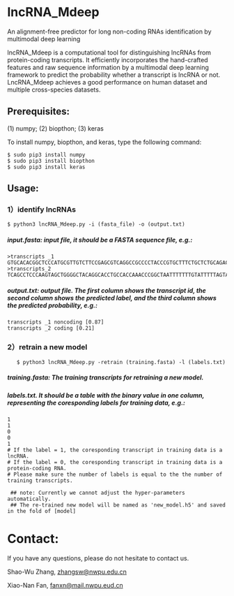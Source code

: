 # lncRNA_Mdeep
An alignment-free predictor for long non-coding RNAs identification by multimodal deep learning

lncRNA_Mdeep is a computational tool for distinguishing lncRNAs from protein-coding transcripts. It efficiently incorporates the hand-crafted features and raw sequence information by a multimodal deep learning framework to predict the probability whether a transcript is lncRNA or not. LncRNA_Mdeep achieves a good performance on human dataset and multiple cross-species datasets.

## Prerequisites: 
(1) numpy; (2) biopthon; (3) keras

To install numpy, biopthon, and keras, type the following command:

    $ sudo pip3 install numpy
    $ sudo pip3 install biopthon
    $ sudo pip3 install keras

## Usage:
### 1）identify lncRNAs

    $ python3 lncRNA_Mdeep.py -i (fasta_file) -o (output.txt)
  
   ##### input.fasta: input file, it should be a FASTA sequence file, e.g.:
    >transcripts _1
    GTGCACACGGCTCCCATGCGTTGTCTTCCGAGCGTCAGGCCGCCCCTACCCGTGCTTTCTGCTCTGCAGACCCTCTTCCTAGACCTCCGTCCTTTGTCCCATCGCTGCCTTCCCCTCAAGCTCAGGGCCAAGCTGTCCGCCAACCTCGGCTCCTCCGGGCAGCCCTCGCCCGGGGTGCGCCCCGGGGCAGGACCCCCAGCCCACGCCCAGGGCCCGCCCCTGCCCTCCAGCCCTACGCCTTGACCCGCTTTCCTGCGTCTCTCAGCCTACCTGACCTTGTCTTTACCTCTGT…
    >transcripts_2
    TCAGCCTCCCAAGTAGCTGGGGCTACAGGCACCTGCCACCAAACCCGGCTAATTTTTTTGTATTTTTAGTAGAGACGGGGTTTCACCGTGTTAGCCAGGATCGTCTTGATCTCCTGACCTTGTGATCCACCCGCCTCGGCCTCCCAAATTGCTGGGATTACAGATGTGAGCCACCGCACCTGGTCCAAGAACCCAAGTTTTAGATCTAGAGTGATGTCAGCATGACATTGATTTCCTGAGGCCCAGGGGCGAAGGAGCTGAGGACAGCAGAGGGGTG…
   ##### output.txt: output file. The first column shows the transcript id, the second column shows the predicted label, and the third column shows the predicted probability, e.g.:
    transcripts _1 noncoding [0.87]
    transcripts _2 coding [0.21]

### 2）retrain a new model

       $ python3 lncRNA_Mdeep.py -retrain (training.fasta) -l (labels.txt)
         
   ##### training.fasta: The training transcripts for retraining a new model. 
   ##### labels.txt. It should be a table with the binary value in one column, representing the coresponding labels for training data, e.g.:
    1
    1
    0
    0
    1
    # If the label = 1, the coresponding transcript in training data is a lncRNA. 
    # If the label = 0, the coresponding transcript in training data is a protein-coding RNA. 
    # Please make sure the number of labels is equal to the the number of training transcripts.
       
     ## note: Currently we cannot adjust the hyper-parameters automatically. 
     ## The re-trained new model will be named as 'new_model.h5' and saved in the fold of [model]

# Contact:
If you have any questions, please do not hesitate to contact us.

Shao-Wu Zhang, zhangsw@nwpu.edu.cn

Xiao-Nan Fan, fanxn@mail.nwpu.eud.cn
